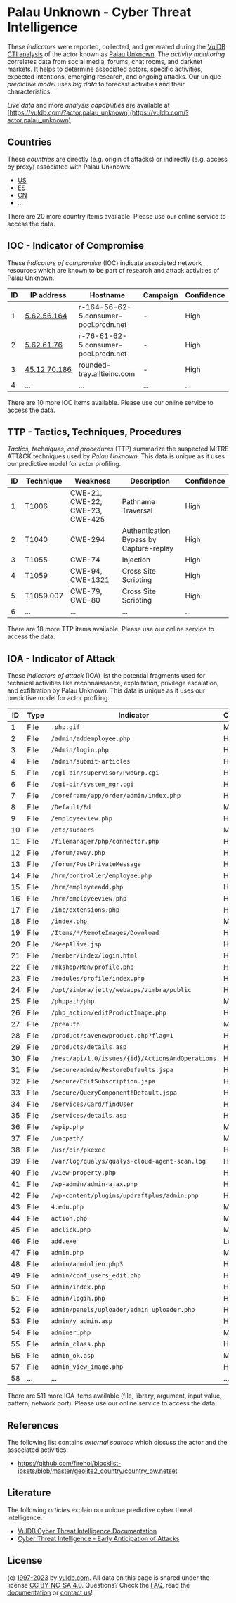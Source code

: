 # Palau Unknown - Cyber Threat Intelligence

These _indicators_ were reported, collected, and generated during the [VulDB CTI analysis](https://vuldb.com/?kb.cti) of the actor known as [Palau Unknown](https://vuldb.com/?actor.palau_unknown). The _activity monitoring_ correlates data from social media, forums, chat rooms, and darknet markets. It helps to determine associated actors, specific activities, expected intentions, emerging research, and ongoing attacks. Our unique _predictive model_ uses _big data_ to forecast activities and their characteristics.

_Live data_ and more _analysis capabilities_ are available at [https://vuldb.com/?actor.palau_unknown](https://vuldb.com/?actor.palau_unknown)

## Countries

These _countries_ are directly (e.g. origin of attacks) or indirectly (e.g. access by proxy) associated with Palau Unknown:

* [US](https://vuldb.com/?country.us)
* [ES](https://vuldb.com/?country.es)
* [CN](https://vuldb.com/?country.cn)
* ...

There are 20 more country items available. Please use our online service to access the data.

## IOC - Indicator of Compromise

These _indicators of compromise_ (IOC) indicate associated network resources which are known to be part of research and attack activities of Palau Unknown.

ID | IP address | Hostname | Campaign | Confidence
-- | ---------- | -------- | -------- | ----------
1 | [5.62.56.164](https://vuldb.com/?ip.5.62.56.164) | r-164-56-62-5.consumer-pool.prcdn.net | - | High
2 | [5.62.61.76](https://vuldb.com/?ip.5.62.61.76) | r-76-61-62-5.consumer-pool.prcdn.net | - | High
3 | [45.12.70.186](https://vuldb.com/?ip.45.12.70.186) | rounded-tray.alltieinc.com | - | High
4 | ... | ... | ... | ...

There are 10 more IOC items available. Please use our online service to access the data.

## TTP - Tactics, Techniques, Procedures

_Tactics, techniques, and procedures_ (TTP) summarize the suspected MITRE ATT&CK techniques used by _Palau Unknown_. This data is unique as it uses our predictive model for actor profiling.

ID | Technique | Weakness | Description | Confidence
-- | --------- | -------- | ----------- | ----------
1 | T1006 | CWE-21, CWE-22, CWE-23, CWE-425 | Pathname Traversal | High
2 | T1040 | CWE-294 | Authentication Bypass by Capture-replay | High
3 | T1055 | CWE-74 | Injection | High
4 | T1059 | CWE-94, CWE-1321 | Cross Site Scripting | High
5 | T1059.007 | CWE-79, CWE-80 | Cross Site Scripting | High
6 | ... | ... | ... | ...

There are 18 more TTP items available. Please use our online service to access the data.

## IOA - Indicator of Attack

These _indicators of attack_ (IOA) list the potential fragments used for technical activities like reconnaissance, exploitation, privilege escalation, and exfiltration by Palau Unknown. This data is unique as it uses our predictive model for actor profiling.

ID | Type | Indicator | Confidence
-- | ---- | --------- | ----------
1 | File | `.php.gif` | Medium
2 | File | `/admin/addemployee.php` | High
3 | File | `/Admin/login.php` | High
4 | File | `/admin/submit-articles` | High
5 | File | `/cgi-bin/supervisor/PwdGrp.cgi` | High
6 | File | `/cgi-bin/system_mgr.cgi` | High
7 | File | `/coreframe/app/order/admin/index.php` | High
8 | File | `/Default/Bd` | Medium
9 | File | `/employeeview.php` | High
10 | File | `/etc/sudoers` | Medium
11 | File | `/filemanager/php/connector.php` | High
12 | File | `/forum/away.php` | High
13 | File | `/forum/PostPrivateMessage` | High
14 | File | `/hrm/controller/employee.php` | High
15 | File | `/hrm/employeeadd.php` | High
16 | File | `/hrm/employeeview.php` | High
17 | File | `/inc/extensions.php` | High
18 | File | `/index.php` | Medium
19 | File | `/Items/*/RemoteImages/Download` | High
20 | File | `/KeepAlive.jsp` | High
21 | File | `/member/index/login.html` | High
22 | File | `/mkshop/Men/profile.php` | High
23 | File | `/modules/profile/index.php` | High
24 | File | `/opt/zimbra/jetty/webapps/zimbra/public` | High
25 | File | `/phppath/php` | Medium
26 | File | `/php_action/editProductImage.php` | High
27 | File | `/preauth` | Medium
28 | File | `/product/savenewproduct.php?flag=1` | High
29 | File | `/products/details.asp` | High
30 | File | `/rest/api/1.0/issues/{id}/ActionsAndOperations` | High
31 | File | `/secure/admin/RestoreDefaults.jspa` | High
32 | File | `/secure/EditSubscription.jspa` | High
33 | File | `/secure/QueryComponent!Default.jspa` | High
34 | File | `/services/Card/findUser` | High
35 | File | `/services/details.asp` | High
36 | File | `/spip.php` | Medium
37 | File | `/uncpath/` | Medium
38 | File | `/usr/bin/pkexec` | High
39 | File | `/var/log/qualys/qualys-cloud-agent-scan.log` | High
40 | File | `/view-property.php` | High
41 | File | `/wp-admin/admin-ajax.php` | High
42 | File | `/wp-content/plugins/updraftplus/admin.php` | High
43 | File | `4.edu.php` | Medium
44 | File | `action.php` | Medium
45 | File | `adclick.php` | Medium
46 | File | `add.exe` | Low
47 | File | `admin.php` | Medium
48 | File | `admin/adminlien.php3` | High
49 | File | `admin/conf_users_edit.php` | High
50 | File | `admin/index.php` | High
51 | File | `admin/login.php` | High
52 | File | `admin/panels/uploader/admin.uploader.php` | High
53 | File | `admin/y_admin.asp` | High
54 | File | `adminer.php` | Medium
55 | File | `admin_class.php` | High
56 | File | `admin_ok.asp` | Medium
57 | File | `admin_view_image.php` | High
58 | ... | ... | ...

There are 511 more IOA items available (file, library, argument, input value, pattern, network port). Please use our online service to access the data.

## References

The following list contains _external sources_ which discuss the actor and the associated activities:

* https://github.com/firehol/blocklist-ipsets/blob/master/geolite2_country/country_pw.netset

## Literature

The following _articles_ explain our unique predictive cyber threat intelligence:

* [VulDB Cyber Threat Intelligence Documentation](https://vuldb.com/?kb.cti)
* [Cyber Threat Intelligence - Early Anticipation of Attacks](https://www.scip.ch/en/?labs.20201022)

## License

(c) [1997-2023](https://vuldb.com/?kb.changelog) by [vuldb.com](https://vuldb.com/?kb.about). All data on this page is shared under the license [CC BY-NC-SA 4.0](https://creativecommons.org/licenses/by-nc-sa/4.0/). Questions? Check the [FAQ](https://vuldb.com/?kb.faq), read the [documentation](https://vuldb.com/?kb) or [contact us](https://vuldb.com/?contact)!
